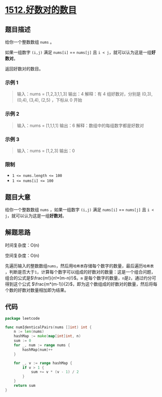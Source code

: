 # [1512.好数对的数目](https://leetcode.cn/problems/number-of-good-pairs/)

## 题目描述

给你一个整数数组 `nums` 。

如果一组数字 `(i,j)` 满足 `nums[i]` == `nums[j]` 且 `i < j`，就可以认为这是一组**好数对**。

返回好数对的数目。

### 示例 1

> 输入：nums = [1,2,3,1,1,3]
> 输出：4
> 解释：有 4 组好数对，分别是 (0,3), (0,4), (3,4), (2,5) ，下标从 0 开始

### 示例 2

> 输入：nums = [1,1,1,1]
> 输出：6
> 解释：数组中的每组数字都是好数对

### 示例 3

> 输入：nums = [1,2,3]
> 输出：0

### 限制

* `1 <= nums.length <= 100`
* `1 <= nums[i] <= 100`

## 题目大意

给你一个整数数组 `nums` ，如果一组数字 `(i,j)` 满足 `nums[i]` == `nums[j]` 且 `i < j`，就可以认为这是一组**好数对**。

## 解题思路

时间复杂度：O(n)

空间复杂度：O(n)

先遍历输入的整数数组`nums`，然后用`哈希表`存储每个数字的数量，最后遍历`哈希表`
，判断是否大于`1`，计算每个数字可以组成的好数对的数量：这是一个组合问题，组合的公式是$\frac{m!}{n!*(m-n)!}$。`m`
是每个数字的数量，`n`是`2`，通过约分可得到这个公式 $\frac{m*(m-1)}{2}$，即为这个数组成的好数对的数量，然后将每个数的好数对数量相加即为结果。

## 代码

```go
package leetcode

func numIdenticalPairs(nums []int) int {
	n := len(nums)
	hashMap := make(map[int]int, n)
	sum := 0
	for _, num := range nums {
		hashMap[num]++
	}

	for _, v := range hashMap {
		if v > 1 {
			sum += v * (v - 1) / 2
		}
	}
	return sum
}
```
